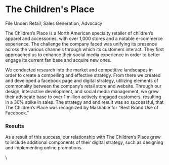 # The Children's Place

File Under: Retail, Sales Generation, Advocacy

The Children’s Place is a North American specialty retailer of children’s apparel and accessories, with over 1,000 stores and a notable e-commerce experience. The challenge the company faced was unifying its presence across the various channels through which its customers interact. They first approached us to enhance their social media experience in order to better engage its current fan base and acquire new ones.

We conducted research into the market and competitive landscapes in order to create a compelling and effective strategy. From there we created and developed a facebook page and digital strategy, utilizing elements of commonality between the company’s retail store and website. Through our design, interactive development, and social media management, we grew their advocate base to over 1 million actively engaged customers, resulting in a 30% spike in sales. The strategy and end result was so successful, that The Children’s Place was recognized by Mashable for “Best Brand Use of Facebook.”

### Results

As a result of this success, our relationship with The Children’s Place grew to include additional components of their digital strategy, such as designing and implementing online promotions.

\
